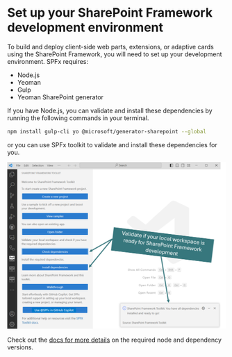 # Set up your SharePoint Framework development environment

To build and deploy client-side web parts, extensions, or adaptive cards using the SharePoint Framework, you will need to set up your development environment. SPFx requires:

- Node.js 
- Yeoman
- Gulp
- Yeoman SharePoint generator

If you have Node.js, you can validate and install these dependencies by running the following commands in your terminal.
    
```sh
npm install gulp-cli yo @microsoft/generator-sharepoint --global
```

or you can use SPFx toolkit to validate and install these dependencies for you.

![setup local workspace](../images/validate-dependency.png)

Check out the [docs for more details](https://learn.microsoft.com/en-us/sharepoint/dev/spfx/set-up-your-development-environment) on the required node and dependency versions.
